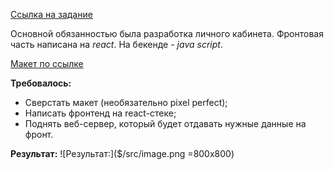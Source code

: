 [Ссылка на задание ](https://github.com/KosyanMedia/test-tasks/tree/master/gates_team_fullstack)

Основной обязанностью была разработка личного кабинета. Фронтовая часть написана на *react*. На бекенде - *java script*.

[Макет по ссылке ]( https://www.figma.com/file/D54loPQ2rStAOTsH1vzWH5rs/Notifications?node-id=0-1&t=J4epUKtkaJrtkBDQ-0)

**Требовалось:**
- Сверcтать макет (необязательно pixel perfect);
- Написать фронтенд на react-стеке;
- Поднять веб-сервер, который будет отдавать нужные данные на фронт.

**Результат:**
![Результат:]($/src/image.png =800x800)
